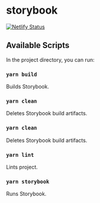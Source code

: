 # storybook

[![Netlify Status](https://api.netlify.com/api/v1/badges/73b0e1a1-3d16-4987-a05b-cac84e07acfa/deploy-status)](https://app.netlify.com/sites/littlespoon/deploys)

## Available Scripts

In the project directory, you can run:

### `yarn build`

Builds Storybook.

### `yarn clean`

Deletes Storybook build artifacts.

### `yarn clean`

Deletes Storybook build artifacts.

### `yarn lint`

Lints project.

### `yarn storybook`

Runs Storybook.

